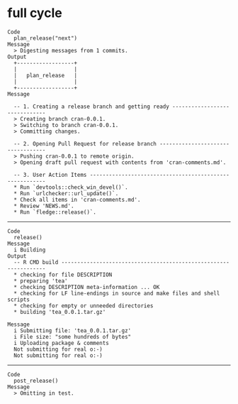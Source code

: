 # full cycle

    Code
      plan_release("next")
    Message
      > Digesting messages from 1 commits.
    Output
      +------------------+
      |                  |
      |   plan_release   |
      |                  |
      +------------------+
    Message
      
      -- 1. Creating a release branch and getting ready ------------------------------
      > Creating branch cran-0.0.1.
      > Switching to branch cran-0.0.1.
      > Committing changes.
      
      -- 2. Opening Pull Request for release branch ----------------------------------
      > Pushing cran-0.0.1 to remote origin.
      > Opening draft pull request with contents from 'cran-comments.md'.
      
      -- 3. User Action Items --------------------------------------------------------
      * Run `devtools::check_win_devel()`.
      * Run `urlchecker::url_update()`.
      * Check all items in 'cran-comments.md'.
      * Review 'NEWS.md'.
      * Run `fledge::release()`.

---

    Code
      release()
    Message
      i Building
    Output
      -- R CMD build -----------------------------------------------------------------
      * checking for file DESCRIPTION
      * preparing 'tea'
      * checking DESCRIPTION meta-information ... OK
      * checking for LF line-endings in source and make files and shell scripts
      * checking for empty or unneeded directories
      * building 'tea_0.0.1.tar.gz'
      
    Message
      i Submitting file: 'tea_0.0.1.tar.gz'
      i File size: "some hundreds of bytes"
      i Uploading package & comments
      Not submitting for real o:-)
      Not submitting for real o:-)

---

    Code
      post_release()
    Message
      > Omitting in test.

